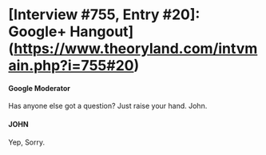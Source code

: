 # [Interview #755, Entry #20]: Google+ Hangout](https://www.theoryland.com/intvmain.php?i=755#20)

#### Google Moderator

Has anyone else got a question? Just raise your hand. John.

#### JOHN

Yep, Sorry.

